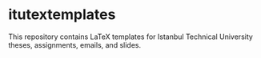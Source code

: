 # itutextemplates
This repository contains LaTeX templates for Istanbul Technical University theses, assignments, emails, and slides.
